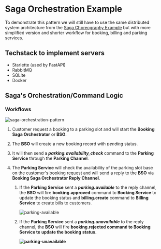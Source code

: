 # Saga Orchestration Example

To demonstrate this pattern we will still have to use the same distributed system architecture from the [Saga Choreography Example](https://github.com/roelzkie15/python-microservices-patterns/tree/master/saga-choreograhpy-example) but with more simplified version and shorter workflow for booking, billing and parking services.

## Techstack to implement servers

- Starlette (used by FastAPI)
- RabbitMQ
- SQLite
- Docker

## Saga's Orchestration/Command Logic

### Workflows

![saga-orchestration-pattern](https://github.com/roelzkie15/python-microservices-patterns/blob/master/saga-orchestration-example/resources/saga-orchestration-pattern.png)

1. Customer request a booking to a parking slot and will start the **Booking Saga Orchestrator** or **BSO**.

1. The **BSO** will create a new booking record with _pending_ status.

1. It will then send a _**parking.availability_check**_ command to the **Parking Service** through the **Parking Channel**.

1. The **Parking Service** will check the availability of the parking slot base on the customer's booking request and will send a reply to the **BSO** via **Booking Saga Orchestrator Reply Channel**.

    1. If the <b>Parking Service</b> sent a <b><i>parking.available</i></b> to the reply channel, the <b>BSO</b> will fire <b>booking.approved</b> command to <b>Booking Service</b> to update the booking status and <b>billing.create</b> command to <b>Billing Service</b> to create bills to customers.

        ![parking-available](https://github.com/roelzkie15/python-microservices-patterns/blob/master/saga-orchestration-example/resources/saga-orchestration-4a.png)

    1. If the <b>Parking Service</b> sent a <i><b>parking.unavailable</b></i> to the reply channel, the <b>BSO</b> will fire <b>booking.rejected<b> command to <b>Booking Service</b> to update the booking status.

        ![parking-unavailable](https://github.com/roelzkie15/python-microservices-patterns/blob/master/saga-orchestration-example/resources/saga-orchestration-4b.png)
